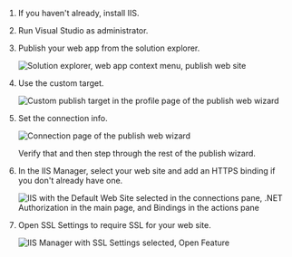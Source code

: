 1. If you haven't already, install IIS.

2. Run Visual Studio as administrator.

3. Publish your web app from the solution explorer.

	![Solution explorer, web app context menu, publish web site](media/publish-app-iis/publish-web-app.png)

4. Use the custom target.

	![Custom publish target in the profile page of the publish web wizard](media/publish-app-iis/publish-profile.png)

4. Set the connection info.

	![Connection page of the publish web wizard](media/publish-app-iis/publish-connection.png)

	Verify that and then step through the rest of the publish wizard.

5. In the IIS Manager, select your web site and add an HTTPS binding if you don't already have one.

	![IIS with the Default Web Site selected in the connections pane, .NET Authorization in the main page, and Bindings in the actions pane](media/publish-app-iis/ssl-bindings.png)

6. Open SSL Settings to require SSL for your web site.

	![IIS Manager with SSL Settings selected, Open Feature](media/publish-app-iis/ssl-settings.png)

